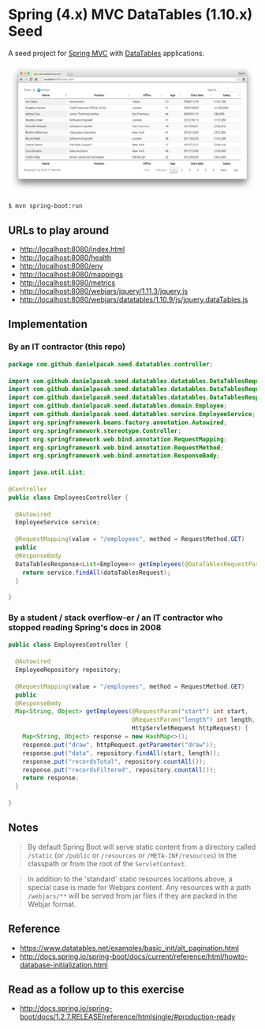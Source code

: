 # Spring (4.x) MVC DataTables (1.10.x) Seed

A seed project for [Spring MVC](http://docs.spring.io/spring/docs/current/spring-framework-reference/html/mvc.html) with
[DataTables](https://www.datatables.net) applications.

![Screenshot](/README/spring-datatables.png)

```shell
$ mvn spring-boot:run
```

## URLs to play around

* [http://localhost:8080/index.html](http://localhost:8080/index.html)
* [http://localhost:8080/health](http://localhost:8080/health)
* [http://localhost:8080/env](http://localhost:8080/env)
* [http://localhost:8080/mappings](http://localhost:8080/mappings)
* [http://localhost:8080/metrics](http://localhost:8080/metrics)
* [http://localhost:8080/webjars/jquery/1.11.3/jquery.js](http://localhost:8080/webjars/jquery/1.11.3/jquery.js)
* [http://localhost:8080/webjars/datatables/1.10.9/js/jquery.dataTables.js](http://localhost:8080/webjars/datatables/1.10.9/js/jquery.dataTables.js)

## Implementation

### By an IT contractor (this repo)

```java
package com.github.danielpacak.seed.datatables.controller;

import com.github.danielpacak.seed.datatables.datatables.DataTablesRequest;
import com.github.danielpacak.seed.datatables.datatables.DataTablesRequestParams;
import com.github.danielpacak.seed.datatables.datatables.DataTablesResponse;
import com.github.danielpacak.seed.datatables.domain.Employee;
import com.github.danielpacak.seed.datatables.service.EmployeeService;
import org.springframework.beans.factory.annotation.Autowired;
import org.springframework.stereotype.Controller;
import org.springframework.web.bind.annotation.RequestMapping;
import org.springframework.web.bind.annotation.RequestMethod;
import org.springframework.web.bind.annotation.ResponseBody;

import java.util.List;

@Controller
public class EmployeesController {

  @Autowired
  EmployeeService service;

  @RequestMapping(value = "/employees", method = RequestMethod.GET)
  public
  @ResponseBody
  DataTablesResponse<List<Employee>> getEmployees(@DataTablesRequestParams DataTablesRequest dataTablesRequest) {
    return service.findAll(dataTablesRequest);
  }

}

```

### By a student / stack overflow-er / an IT contractor who stopped reading Spring's docs in 2008

```java
public class EmployeesController {

  @Autowired
  EmployeeRepository repository;

  @RequestMapping(value = "/employees", method = RequestMethod.GET)
  public
  @ResponseBody
  Map<String, Object> getEmployees(@RequestParam("start") int start,
                                   @RequestParam("length") int length,
                                   HttpServletRequest httpRequest) {
    Map<String, Object> response = new HashMap<>();
    response.put("draw", httpRequest.getParameter("draw"));
    response.put("data", repository.findAll(start, length));
    response.put("recordsTotal", repository.countAll());
    response.put("recordsFiltered", repository.countAll());
    return response;
  }

}
```

## Notes

> By default Spring Boot will serve static content from a directory called `/static` (or `/public` or `/resources` or
> `/META-INF/resources`) in the classpath or from the root of the `ServletContext`.

> In addition to the 'standard' static resources locations above, a special case is made for Webjars content.
> Any resources with a path `/webjars/**` will be served from jar files if they are packed in the Webjar format.

## Reference

* https://www.datatables.net/examples/basic_init/alt_pagination.html
* http://docs.spring.io/spring-boot/docs/current/reference/html/howto-database-initialization.html

## Read as a follow up to this exercise

* http://docs.spring.io/spring-boot/docs/1.2.7.RELEASE/reference/htmlsingle/#production-ready
